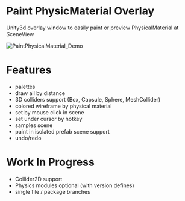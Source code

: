 # Paint PhysicMaterial Overlay
Unity3d overlay window to easily paint or preview PhysicalMaterial at SceneView

![PaintPhysicalMaterial_Demo](https://github.com/user-attachments/assets/adc1c272-088e-4acd-9f27-3f7b1daa3094)

# Features
- palettes
- draw all by distance
- 3D colliders support (Box, Capsule, Sphere, MeshCollider)
- colored wireframe by physical material
- set by mouse click in scene
- set under cursor by hotkey
- samples scene
- paint in isolated prefab scene support
- undo/redo

# Work In Progress
- Collider2D support
- Physics modules optional (with version defines)
- single file / package branches
